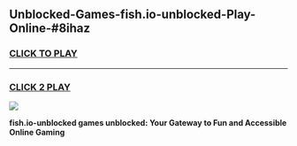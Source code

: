 
## Unblocked-Games-fish.io-unblocked-Play-Online-#8ihaz
<h3>
<a href="https://premium.freeplayer.one?title=fish.io-unblocked&ref=24F">CLICK TO PLAY</a></h3>
<hr>

<h3>
<a href="https://premium.freeplayer.one?title=fish.io-unblocked&ref=24F">CLICK 2 PLAY</a>
  
</h3>

<a href="https://premium.freeplayer.one?title=fish.io-unblocked&ref=24F/"><img src="https://clearcache.store/games.png"></a>


**fish.io-unblocked games unblocked: Your Gateway to Fun and Accessible Online Gaming**
